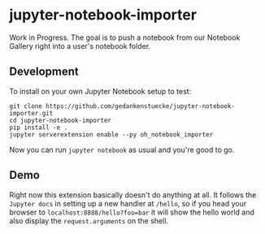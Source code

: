# jupyter-notebook-importer

Work in Progress. The goal is to push a notebook from our Notebook Gallery right
into a user's notebook folder.

## Development
To install on your own Jupyter Notebook setup to test:

```
git clone https://github.com/gedankenstuecke/jupyter-notebook-importer.git
cd jupyter-notebook-importer
pip install -e .
jupyter serverextension enable --py oh_notebook_importer
```

Now you can run `jupyter notebook` as usual and you're good to go.

## Demo
Right now this extension basically doesn't do anything at all. It follows the
`Jupyter docs` in setting up a new handler at `/hello`, so if you head your browser
to `localhost:8888/hello?foo=bar` it will show the hello world and also display
the `request.arguments` on the shell. 

